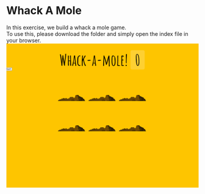 # Whack A Mole
In this exercise, we build a whack a mole game. \
To use this, please download the folder and simply open the index file in your browser. \
![](WhackAMole.gif)
